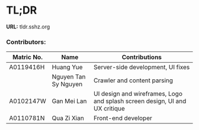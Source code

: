 # TL;DR

**URL:** tldr.sshz.org

### Contributors:
| Matric No. | Name | Contributions |
| ---------- | ---- | ------------- |
| A0119416H | Huang Yue | Server-side development, UI fixes |
| <matric no> | Nguyen Tan Sy Nguyen | Crawler and content parsing |
| A0102147W | Gan Mei Lan | UI design and wireframes, Logo and splash screen design, UI and UX critique |
| A0110781N | Qua Zi Xian | Front-end developer |